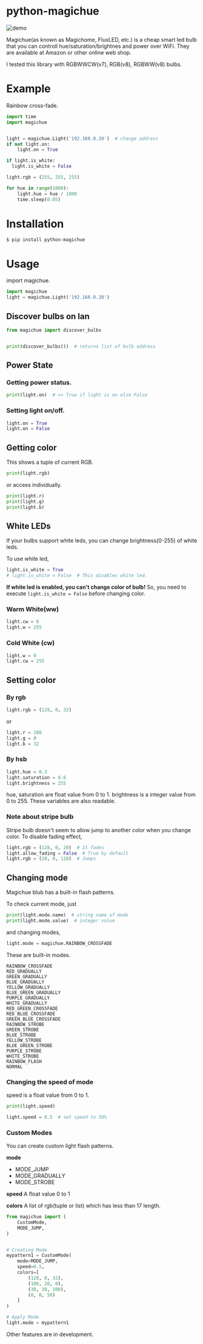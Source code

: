 # python-magichue

![demo](https://github.com/namacha/python-magichue/raw/image/hue.gif)

Magichue(as known as Magichome, FluxLED, etc.) is a cheap smart led bulb that you can controll hue/saturation/brightnes and power over WiFi. They are available at Amazon or other online web shop.

I tested this library with RGBWWCW(v7), RGB(v8), RGBWW(v8) bulbs.

# Example
Rainbow cross-fade.
```python
import time
import magichue


light = magichue.Light('192.168.0.20')  # change address
if not light.on:
    light.on = True

if light.is_white:
  light.is_white = False

light.rgb = (255, 255, 255)

for hue in range(1000):
    light.hue = hue / 1000
    time.sleep(0.05)

```


# Installation
```
$ pip install python-magichue
```

# Usage
import magichue.
```python
import magichue
light = magichue.Light('192.168.0.20')
```

## Discover bulbs on lan
```python
from magichue import discover_bulbs


print(discover_bulbs())  # returns list of bulb address
```

## Power State

### Getting power status.
```python
print(light.on)  # => True if light is on else False
```

### Setting light on/off.
```python
light.on = True
light.on = False
```

## Getting color
This shows a tuple of current RGB.
```python
print(light.rgb)
```
or access individually.
```python
print(light.r)
print(light.g)
print(light.b)
```

## White LEDs
If your bulbs support white leds, you can change brightness(0-255) of white leds.

To use white led,
```python
light.is_white = True
# light.is_white = False  # This disables white led.
```

**If white led is enabled, you can't change color of bulb!**
So, you need to execute ``` light.is_white = False ``` before changing color.

### Warm White(ww)
```python
light.cw = 0
light.w = 255
```

### Cold White (cw)
```python
light.w = 0
light.cw = 255
```
 
## Setting color
### By rgb
```python
light.rgb = (128, 0, 32)
```
or
```python
light.r = 200
light.g = 0
light.b = 32
```

### By hsb
```python
light.hue = 0.3
light.saturation = 0.6
light.brightness = 255
```
hue, saturation are float value from 0 to 1. brightness is a integer value from 0 to 255.
These variables are also readable.

### Note about stripe bulb
Stripe bulb doesn't seem to allow jump to another color when you change color.
To disable fading effect,
```python
light.rgb = (128, 0, 20)  # It fades
light.allow_fading = False  # True by default
light.rgb = (20, 0, 128)  # Jumps
```


## Changing mode
Magichue blub has a built-in flash patterns.

To check current mode, just
```python
print(light.mode.name)  # string name of mode
print(light.mode.value)  # integer value
```

and changing modes,
```python
light.mode = magichue.RAINBOW_CROSSFADE
```


These are built-in modes.
```
RAINBOW_CROSSFADE
RED_GRADUALLY
GREEN_GRADUALLY
BLUE_GRADUALLY
YELLOW_GRADUALLY
BLUE_GREEN_GRADUALLY
PURPLE_GRADUALLY
WHITE_GRADUALLY
RED_GREEN_CROSSFADE
RED_BLUE_CROSSFADE
GREEN_BLUE_CROSSFADE
RAINBOW_STROBE
GREEN_STROBE
BLUE_STROBE
YELLOW_STROBE
BLUE_GREEN_STROBE
PURPLE_STROBE
WHITE_STROBE
RAINBOW_FLASH
NORMAL
```


### Changing the speed of mode

speed is a float value from 0 to 1.

```python
print(light.speed)

light.speed = 0.5  # set speed to 50%
```




### Custom Modes
You can create custom light flash patterns.

**mode**
- MODE_JUMP
- MODE_GRADUALLY
- MODE_STROBE

**speed**
A float value 0 to 1

**colors**
A list of rgb(tuple or list) which has less than 17 length.

```python
from magichue import (
    CustomMode,
    MODE_JUMP,
)


# Creating Mode
mypattern1 = CustomMode(
    mode=MODE_JUMP,
    speed=0.5,
    colors=[
        (128, 0, 32),
        (100, 20, 0),
        (30, 30, 100),
        (0, 0, 50)
    ]
)

# Apply Mode
light.mode = mypattern1
```





Other features are in development.
